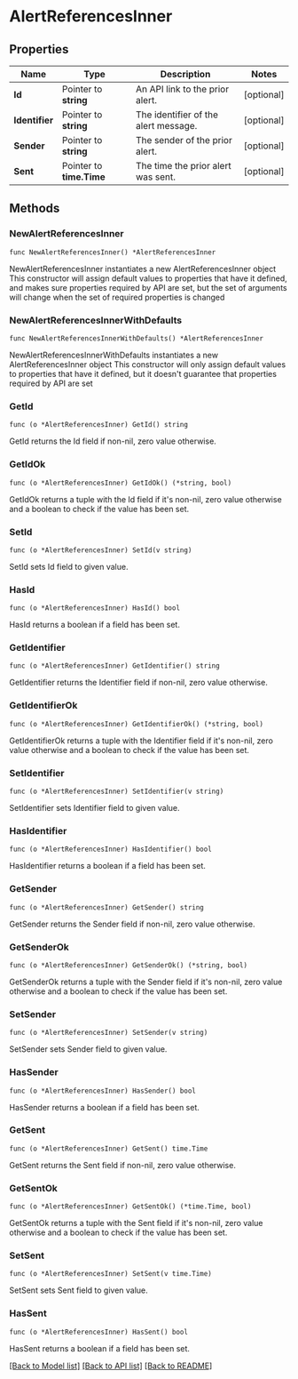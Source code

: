 # AlertReferencesInner

## Properties

Name | Type | Description | Notes
------------ | ------------- | ------------- | -------------
**Id** | Pointer to **string** | An API link to the prior alert. | [optional] 
**Identifier** | Pointer to **string** | The identifier of the alert message. | [optional] 
**Sender** | Pointer to **string** | The sender of the prior alert. | [optional] 
**Sent** | Pointer to **time.Time** | The time the prior alert was sent. | [optional] 

## Methods

### NewAlertReferencesInner

`func NewAlertReferencesInner() *AlertReferencesInner`

NewAlertReferencesInner instantiates a new AlertReferencesInner object
This constructor will assign default values to properties that have it defined,
and makes sure properties required by API are set, but the set of arguments
will change when the set of required properties is changed

### NewAlertReferencesInnerWithDefaults

`func NewAlertReferencesInnerWithDefaults() *AlertReferencesInner`

NewAlertReferencesInnerWithDefaults instantiates a new AlertReferencesInner object
This constructor will only assign default values to properties that have it defined,
but it doesn't guarantee that properties required by API are set

### GetId

`func (o *AlertReferencesInner) GetId() string`

GetId returns the Id field if non-nil, zero value otherwise.

### GetIdOk

`func (o *AlertReferencesInner) GetIdOk() (*string, bool)`

GetIdOk returns a tuple with the Id field if it's non-nil, zero value otherwise
and a boolean to check if the value has been set.

### SetId

`func (o *AlertReferencesInner) SetId(v string)`

SetId sets Id field to given value.

### HasId

`func (o *AlertReferencesInner) HasId() bool`

HasId returns a boolean if a field has been set.

### GetIdentifier

`func (o *AlertReferencesInner) GetIdentifier() string`

GetIdentifier returns the Identifier field if non-nil, zero value otherwise.

### GetIdentifierOk

`func (o *AlertReferencesInner) GetIdentifierOk() (*string, bool)`

GetIdentifierOk returns a tuple with the Identifier field if it's non-nil, zero value otherwise
and a boolean to check if the value has been set.

### SetIdentifier

`func (o *AlertReferencesInner) SetIdentifier(v string)`

SetIdentifier sets Identifier field to given value.

### HasIdentifier

`func (o *AlertReferencesInner) HasIdentifier() bool`

HasIdentifier returns a boolean if a field has been set.

### GetSender

`func (o *AlertReferencesInner) GetSender() string`

GetSender returns the Sender field if non-nil, zero value otherwise.

### GetSenderOk

`func (o *AlertReferencesInner) GetSenderOk() (*string, bool)`

GetSenderOk returns a tuple with the Sender field if it's non-nil, zero value otherwise
and a boolean to check if the value has been set.

### SetSender

`func (o *AlertReferencesInner) SetSender(v string)`

SetSender sets Sender field to given value.

### HasSender

`func (o *AlertReferencesInner) HasSender() bool`

HasSender returns a boolean if a field has been set.

### GetSent

`func (o *AlertReferencesInner) GetSent() time.Time`

GetSent returns the Sent field if non-nil, zero value otherwise.

### GetSentOk

`func (o *AlertReferencesInner) GetSentOk() (*time.Time, bool)`

GetSentOk returns a tuple with the Sent field if it's non-nil, zero value otherwise
and a boolean to check if the value has been set.

### SetSent

`func (o *AlertReferencesInner) SetSent(v time.Time)`

SetSent sets Sent field to given value.

### HasSent

`func (o *AlertReferencesInner) HasSent() bool`

HasSent returns a boolean if a field has been set.


[[Back to Model list]](../README.md#documentation-for-models) [[Back to API list]](../README.md#documentation-for-api-endpoints) [[Back to README]](../README.md)


